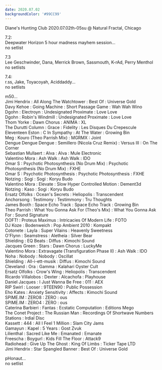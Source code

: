 ```yaml
---
date: 2020.07.02
backgroundColor: '#99CC99'
---
```


Diane's Hunting Club 2020.07.02th-05su @ Natural Fractal, Chicago  

7.2:  
Deepwater Horizon 5 hour madness mayhem session...  
no setlist  

7.3  
Lee Geschwinder, Dana, Merrick Brown, Sassmouth, K-rAd, Perry Menthol  
no setlists  

7.4:  
r.ss, Jake, Toyacoyah, Aciddaddy...  
no setlists  

m50...  
Jimi Hendrix : All Along The Watchtower : Best Of : Universe Gold  
Davy Kehoe : Going Machine : Short Passage Game : Wah Wah Wino  
Dgohn : Electroyn : Undesignated Proximate : Love Love  
Dgohn : Robin's Windmill : Undesignated Proximate : Love Love  
Thom Yorke : Dawn Chorus : ANIMA : XL  
The Durutti Column : Grace : Fidelity : Les Disques Du Crepescule  
Eleventeen Eston : C In Sympathy : At The Water : Growing Bin  
Meg : Kouro (Theo Parrish Mix) : MGRMX : Joint  
Dengue Dengue Dengue : Semillero (Nicola Cruz Remix) : Versus III : On The Corner  
Sebastian Mullaert : Alva : Alva : Mule Electronic  
Valentino Mora : Ash Walk : Ash Walk : IDO  
Omar S : Psychotic Photosynthesis (No Drum Mix) : Psychotic Photosynthesis (No Drum Mix) : FXHE  
Omar S : Psychotic Photosynthesis : Psychotic Photosynthesis : FXHE  
Notzing : Sogi : Sogi : Koryu Budo  
Valentino Mora : Elevate : Slow Hyper Controlled Motion : Dement3d  
Notzing : Kaso : Sogi : Koryu Budo  
Ersatz Olfolks : Ocean's Secrets : Heliopolis : Transcendent  
Anchorsong : Testimony : Testimmony : Tru Thoughts  
James Booth : Space Echo Track : Space Echo Track : Growing Bin  
Theo Parrish : What You Gonna Ask For (Theo's Mix) : What You Gonna Ask For : Sound Signature  
OOFT! : Proteus Maximus : Intricacies Of Modern Life : FOTO  
DJ Koze : Bodenweich : Pop Ambient 2010 : Kompakt  
Cotonete : Layla : Super Vilains : Heavenly Sweetness  
O'Flynn : Seamstress : Aletheia : Silver Bear  
Shielding : EQ Beats : Diffus : Kimochi Sound  
Jacques Green : Stars : Dawn Chorus : LuckyMe  
Valentino Mora : Extravagate (Transfiguration Phase II) : Ash Walk : IDO  
Noha : Nobody : Nobody : Oscillat  
Shielding : All-i-ett-musik : Diffus : Kimochi Sound  
Cleveland : Ora : Gamma : Kalahari Oyster Cult  
Ersatz Olfolks : Crow's Wing : Heliopolis : Transcendent  
Ricardo Villalobos : Dexter : Alcachofa : Playhouse  
Daniel Jacques : I Just Wanna Be Free : 011 : AEX  
RIP Swirl : Looser : 9TEEN90 : Public Possession  
Eho Kates : Anxiety Sensitivity : Affects : Kimochi Sound  
SPIME.IM : ZERO8 : ZERO : ous  
SPIME.IM : ZERO4 : ZERO : ous  
Caterina Barbieri : Fantas : Ecstatic Computation : Editions Mego  
The Conet Project : The Russian Man : Recordings Of Shortwave Numbers Stations : Irdial Disc  
Kassett : 444 : All I Feel 1 Million : Slam City Jams  
Gamayun : Kapel : 5 Years : Gost Zvuk  
Lilienthal : Sacred Like Me : Emanated : Emanate  
Freescha : Boygurl : Kids Fill The Floor : Attack9  
Radiohead : Give Up The Ghost : King Of Limbs : Ticker Tape LTD  
Jimi Hendrix : Star Spangled Banner : Best Of : Universe Gold  

pHonaut...  
no setlist